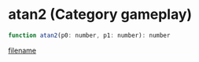 # atan2 (Category gameplay)

```js
function atan2(p0: number, p1: number): number
```

[filename](atan2_m.md ':include')